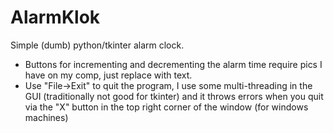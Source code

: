 # AlarmKlok
Simple (dumb) python/tkinter alarm clock.

* Buttons for incrementing and decrementing the alarm time require pics I have on my comp, just replace with text.
* Use "File->Exit" to quit the program, I use some multi-threading in the GUI (traditionally not good for tkinter) and it throws errors when you quit via the "X" button in the top right corner of the window (for windows machines)
